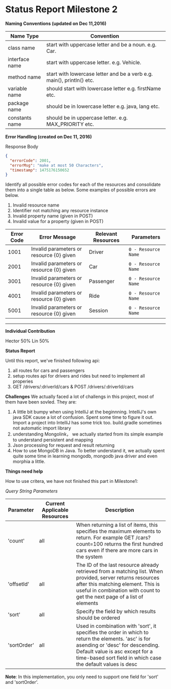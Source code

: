 # Status Report Milestone 2

**Naming Conventions (updated on Dec 11,2016)**

Name	Type | Convention 
-----------|----------
class name	| start with uppercase letter and be a noun. e.g. Car.
interface name	| start with uppercase letter. e.g. Vehicle.
method name	|  start with lowercase letter and be a verb e.g. main(), println() etc.
variable name	| should start with lowercase letter e.g. firstName etc.
package name	| should be in lowercase letter e.g. java, lang etc.
constants name	| should be in uppercase letter. e.g. MAX_PRIORITY etc.

**Error Handling (created on Dec 11, 2016)**

Response Body

```json
{
  "errorCode": 2001,
  "errorMsg": "make at most 50 Characters",
  "timestamp": 1475176150652
}
```

Identify all possible error codes for each of the resources and consolidate them into a single table as below. Some 
examples of possible errors are below.

1. Invalid resource name
2. Identifier not matching any resource instance
3. Invalid property name (given in POST)
4. Invalid value for a property (given in POST)


Error Code  | Error Message    | Relevant Resources  | Parameters
----------- | ----------|------------ |-------------
1001  | Invalid parameters or resource {0} given  | Driver  | `0 - Resource Name`
2001  | Invalid parameters or resource {0} given  | Car  | `0 - Resource Name`
3001  | Invalid parameters or resource {0} given  | Passenger  | `0 - Resource Name`
4001  | Invalid parameters or resource {0} given  | Ride  | `0 - Resource Name`
5001  | Invalid parameters or resource {0} given  | Session  | `0 - Resource Name`
----

**Individual Contribution**

Hector 50%
Lin 50%

**Status Report**

Until this report, we've finished following api:

1. all routes for cars and passengers
2. setup routes api for drivers and rides but need to implement all properies
3. GET /drivers/:driverId/cars & POST /drivers/:driverId/cars

**Challenges**
We actually faced a lot of challengs in this project, most of them have been sovled. They are:

1. A little bit bumpy when using IntelliJ at the beginnning. IntelliJ's own java SDK cause a lot of confusion. Spent some time to figure it out. Import a project into IntelliJ has some trick too. build.gradle sometimes not automatic import library
2. understanding Mongolink， we actually started from its simple example to understand persistent and mapping
3. Json processing for request and result returning
4. How to use MongoDB in Java. To better understand it, we actually spent quite some time in learning mongodb, mongodb java driver and even morphia a little.

**Things need help**

 How to use critera, we have not finished this part  in Milestone1: 

*Query String Parameters*

Parameter	| Current Applicable Resources |	Description
----------|------------------------------|-------------
'count'	| all	| When returning a list of items, this specifies the maximum elements to return. For example GET /cars?count=100 returns the first hundred cars even if there are more cars in the system
'offsetId' |	all	| The ID of the last resource already retrieved from a matching list. When provided, server returns resources after this matching element. This is useful in combination with count to get the next page of a list of elements
'sort' | 	all	| Specify the field by which results should be ordered
'sortOrder' |	all	| Used in combination with 'sort', it specifies the order in which to return the elements. 'asc' is for asending or 'desc' for descending. Default value is asc except for a time-based sort field in which case the default values is desc


**Note**: In this implementation, you only need to support one field for 'sort' and 'sortOrder'.

